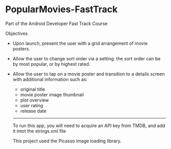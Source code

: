 # PopularMovies-FastTrack
Part of the Android Developer Fast Track Course


Objectives
- Upon launch, present the user with a grid arrangement of movie posters.
- Allow the user to change sort order via a setting: the sort order can be by most popular, or by highest rated.
- Allow the user to tap on a movie poster and transition to a details screen with additional information such as:
    - original title
    - movie poster image thumbnail
    - plot overview
    - user rating
    - release date
    
    
    -----------------------------------
    To run this app, you will need to acquire an API key from TMDB, and add it intot the strings.xml file
    
    This project used the Picasso image loading library.
